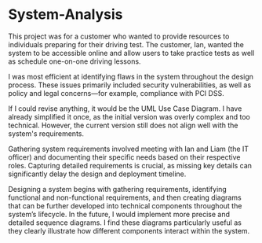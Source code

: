 # System-Analysis

This project was for a customer who wanted to provide resources to individuals preparing for their driving test. The customer, Ian, wanted the system to be accessible online and allow users to take practice tests as well as schedule one-on-one driving lessons.

I was most efficient at identifying flaws in the system throughout the design process. These issues primarily included security vulnerabilities, as well as policy and legal concerns—for example, compliance with PCI DSS.

If I could revise anything, it would be the UML Use Case Diagram. I have already simplified it once, as the initial version was overly complex and too technical. However, the current version still does not align well with the system's requirements.

Gathering system requirements involved meeting with Ian and Liam (the IT officer) and documenting their specific needs based on their respective roles. Capturing detailed requirements is crucial, as missing key details can significantly delay the design and deployment timeline.

Designing a system begins with gathering requirements, identifying functional and non-functional requirements, and then creating diagrams that can be further developed into technical components throughout the system’s lifecycle. In the future, I would implement more precise and detailed sequence diagrams. I find these diagrams particularly useful as they clearly illustrate how different components interact within the system.

